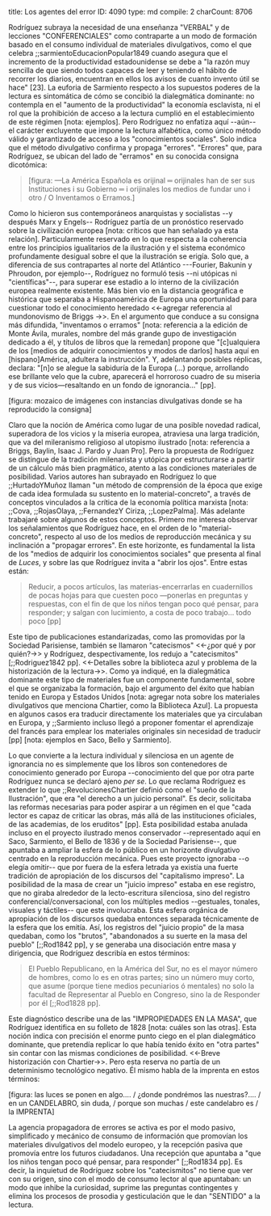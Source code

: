 title:          Los agentes del error
ID:             4090
type:           md
compile:        2
charCount:      8706


Rodríguez subraya la necesidad de una enseñanza "VERBAL" y de lecciones "CONFERENCIALES" como contraparte a un modo de formación basado en el consumo individual de materiales divulgativos, como el que celebra ;;sarmientoEducacionPopular1849 cuando asegura que el incremento de la productividad estadounidense se debe a "la razón muy sencilla de que siendo todos capaces de leer y teniendo el hábito de recorrer los diarios, encuentran en ellos los avisos de cuanto invento útil se hace" [23]. La euforia de Sarmiento respecto a los supuestos poderes de la lectura es sintomática de cómo se concibió la dialegmática dominante: no contempla en el "aumento de la productividad" la economía esclavista, ni el rol que la prohibición de acceso a la lectura cumplió en el establecimiento de este régimen [nota: ejemplos]. Pero Rodríguez no enfatiza aquí --aún-- el carácter excluyente que impone la lectura alfabética, como único método válido y garantizado de acceso a los "conocimientos sociales". Solo indica que el método divulgativo confirma y propaga "errores".  "Errores" que, para Rodríguez, se ubican del lado de "erramos" en su conocida consigna dicotómica: 

>[figura: —La América Española es orijinal ═ orijinales han de ser sus Instituciones i su Gobierno ═ i orijinales los medios de fundar uno i otro / O Inventamos o Erramos.]

Como lo hicieron sus contemporáneos anarquistas y socialistas --y después Marx y Engels-- Rodríguez partía de un pronóstico reservado sobre la civilización europea [nota: críticos que han señalado ya esta relación]. Particularmente reservado en lo que respecta a la coherencia entre los principios igualitarios de la ilustración y el sistema económico profundamente desigual sobre el que la ilustración se erigía. Solo que, a diferencia de sus contrapartes al norte del Atlántico ---Fourier, Bakunin y Phroudon, por  ejemplo--, Rodríguez no formuló tesis --ni utópicas ni "científicas"--, para superar ese estadio a lo interno de la civilización europea realmente existente. Más bien vio en la distancia geográfica e histórica que separaba a Hispanoamérica de Europa una oportunidad para cuestionar todo el conocimiento heredado <<-agregar referencia al mundonovismo de Briggs ->>. En el argumento que conduce a su consigna más difundida, "inventamos o erramos" [nota: referencia a la edición de Monte Ávila, murales, nombre del más grande gupo de investigación dedicado a él, y títulos de libros que la remedan]  propone que "[c]ualquiera de los [medios de adquirir conocimientos y modos de darlos] hasta aquí en [hispano]América, adultera la instrucción". Y, adelantando posibles réplicas, declara: "[n]o se alegue la sabiduría de la Europa (...) porque, arrollando ese brillante velo que la cubre, aparecerá el horroroso cuadro de su miseria y de sus vicios—resaltando en un fondo de ignorancia..." [pp]. 

[figura: mozaico de imágenes con instancias divulgativas donde se ha reproducido la consigna]

Claro que la noción de América como lugar de una posible novedad radical, superadora de los vicios y la miseria europea, atraviesa una larga tradición, que va del mileranismo religioso al utopismo ilustrado [nota: referencia a Briggs, Baylin, Isaac J. Pardo y Juan Pro]. Pero la propuesta de Rodríguez se distingue de la tradición milenarista y utópica por estructurarse a partir de un cálculo más bien pragmático, atento a las condiciones materiales de posibilidad. Varios autores han subrayado en Rodríguez lo que ;;HurtadoYMuñoz llaman "un método de comprensión de la época que exige de cada idea formulada su sustento en lo material-concreto", a través de conceptos vinculados a la crítica de la economía política marxista [nota: ;;Cova, ;;RojasOlaya, ;;FernandezY Ciriza, ;;LopezPalma]. Más adelante trabajaré sobre algunos de estos conceptos. Primero me interesa observar los señalamientos que Rodríguez hace, en el orden de lo "material-concreto", respecto al uso de los medios de reproducción mecánica y su inclinación a "propagar errores". En este horizonte, es fundamental la lista de los "medios de adquirir los conocimientos sociales" que presenta al final de *Luces*, y sobre las que Rodríguez invita a "abrir los ojos". Entre estas están:

>Reducir, a pocos artículos, las materias-encerrarlas en cuadernillos de pocas hojas para que cuesten poco —ponerlas en preguntas y respuestas, con el fin de que los niños tengan poco qué pensar, para responder; y salgan con lucimiento, a costa de poco trabajo… todo poco [pp]

Este tipo de publicaciones estandarizadas, como las promovidas por la Sociedad Parisiense, también se llamaron "catecismos" <<-¿por qué y por quién?->> y Rodríguez, despectivamente, los redujo a "catecismitos" [;;Rodriguez1842 pp]. <<-Detalles sobre la biblioteca azul y problema de la historización de la lectura->>. Como ya indiqué, en la dialegmática dominante este tipo de materiales fue un componente fundamental, sobre el que se organizaba la formación, bajo el argumento del éxito que habían tenido en Europa y Estados Unidos [nota: agregar nota sobre los materiales divulgativos que menciona Chartier, como la Biblioteca Azul]. La propuesta en algunos casos era traducir directamente los materiales que ya circulaban en Europa, y ;;Sarmiento incluso llegó a proponer fomentar el aprendizaje del francés para emplear los materiales originales sin necesidad de traducir [pp] [nota: ejemplos en Saco, Bello y Sarmiento]. 

Lo que convierte a la lectura individual y silenciosa en un agente de ignorancia no es simplemente que los libros son contenedores de conocimiento generado por Europa --conocimiento del que por otra parte Rodríguez nunca se declaró ajeno *per se*. Lo que reclama Rodríguez es extender lo que ;;RevolucionesChartier definió como el "sueño de la Ilustración", que era "el derecho a un juicio personal". Es decir, solicitaba las reformas necesarias para poder aspirar a un régimen en el que "cada lector es capaz de criticar las obras, más allá de las instituciones oficiales, de las academias, de los eruditos" [pp]. Esta posibilidad estaba anulada incluso en el proyecto ilustrado menos conservador --representado aquí en Saco, Sarmiento, el Bello de 1836 y de la Sociedad Parisiense--, que apuntaba a ampliar la esfera de lo público en un horizonte divulgativo centrado en la reproducción mecánica. Pues este proyecto ignoraba --o elegía omitir-- que por fuera de la esfera letrada ya existía una fuerte tradición de apropiación de los discursos del "capitalismo impreso". La posibilidad de la masa de crear un "juicio impreso" estaba en ese registro, que no giraba alrededor de la lecto-escritura silenciosa, sino del registro conferencial/conversacional, con los múltiples medios --gestuales, tonales, visuales y táctiles-- que este involucraba. Esta esfera orgánica de apropiación de los discursos quedaba entonces separada técnicamente de la esfera que los emitía. Así, los registros del "juicio propio" de la masa quedaban, como los "brutos", "abandonados a su suerte en la masa del pueblo" [;;Rod1842 pp], y se generaba una disociación entre masa y dirigencia, que Rodríguez describía en estos términos:
 
 >El Pueblo Republicano, en la América del Sur, no es el mayor número de hombres, como lo es en otras partes; sino un número muy corto, que asume (porque tiene medios pecuniarios ó mentales) no solo la facultad de Representar al Pueblo en Congreso, sino la de Responder por él [;;Rod1828 pp].

Este diagnóstico describe una de las "IMPROPIEDADES EN LA MASA", que Rodríguez identifica en su folleto de 1828 [nota: cuáles son las otras]. Esta noción indica con precisión el enorme punto ciego en el plan dialegmático dominante, que pretendía replicar lo que había tenido éxito en "otra partes" sin contar con las mismas condiciones de posibilidad. <<-Breve historización con Chartier->>. Pero esta reserva no partía de un determinismo tecnológico negativo. Él mismo habla de la imprenta en estos términos: 

[figura: las luces se ponen en algo….  / ¿donde pondrémos las nuestras?.... / en un CANDELABRO, sin duda, / porque son muchas / este candelabro es / la IMPRENTA]

La agencia propagadora de errores se activa es por el modo pasivo, simplificado y mecánico de consumo de información que promovían los materiales divulgativos del modelo europeo, y la recepción pasiva que promovía entre los futuros ciudadanos. Una recepción que apuntaba a "que los niños tengan poco qué pensar, para responder" [;;Rod1834 pp]. Es decir, la inquietud de Rodríguez sobre los "catecismitos" no tiene que ver con su origen, sino con el modo de consumo lector al que apuntaban: un modo que inhibe la curiosidad, suprime las preguntas contingentes y elimina los procesos de prosodia y gesticulación que le dan "SENTIDO" a la lectura. 